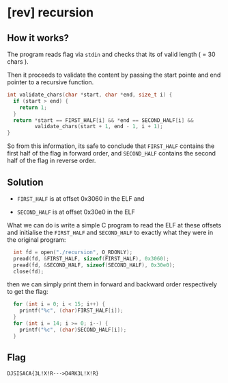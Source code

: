 # [rev] recursion

## How it works?

The program reads flag via `stdin` and checks that its of valid length ( = 30 chars ).

Then it proceeds to validate the content by passing the start pointe and end pointer to a recursive function.

```c
int validate_chars(char *start, char *end, size_t i) {
  if (start > end) {
    return 1;
  }
  return *start == FIRST_HALF[i] && *end == SECOND_HALF[i] &&
         validate_chars(start + 1, end - 1, i + 1);
}
```

So from this information, its safe to conclude that `FIRST_HALF` contains the first half of the flag in forward order, and `SECOND_HALF` contains the second half of the flag in reverse order.



## Solution

- `FIRST_HALF` is at offset 0x3060 in the ELF and

- `SECOND_HALF` is at offset 0x30e0 in the ELF

What we can do is write a simple C program to read the ELF at these offsets and initialise the `FIRST_HALF` and `SECOND_HALF` to exactly what they were in the original program:

```c
  int fd = open("./recursion", O_RDONLY);
  pread(fd, &FIRST_HALF, sizeof(FIRST_HALF), 0x3060);
  pread(fd, &SECOND_HALF, sizeof(SECOND_HALF), 0x30e0);
  close(fd);
```

then we can simply print them in forward and backward order respectively to get the flag:

```c
  for (int i = 0; i < 15; i++) {
    printf("%c", (char)FIRST_HALF[i]);
  }
  for (int i = 14; i >= 0; i--) {
    printf("%c", (char)SECOND_HALF[i]);
  }
```

## Flag

`DJSISACA{3L!X!R--->D4RK3L!X!R}`


